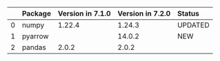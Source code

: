 <!-- markdown-link-check-disable -->

|    | Package   | Version in 7.1.0   | Version in 7.2.0   | Status   |
|---:|:----------|:-------------------|:-------------------|:---------|
|  0 | numpy     | 1.22.4             | 1.24.3             | UPDATED  |
|  1 | pyarrow   |                    | 14.0.2             | NEW      |
|  2 | pandas    | 2.0.2              | 2.0.2              |          |